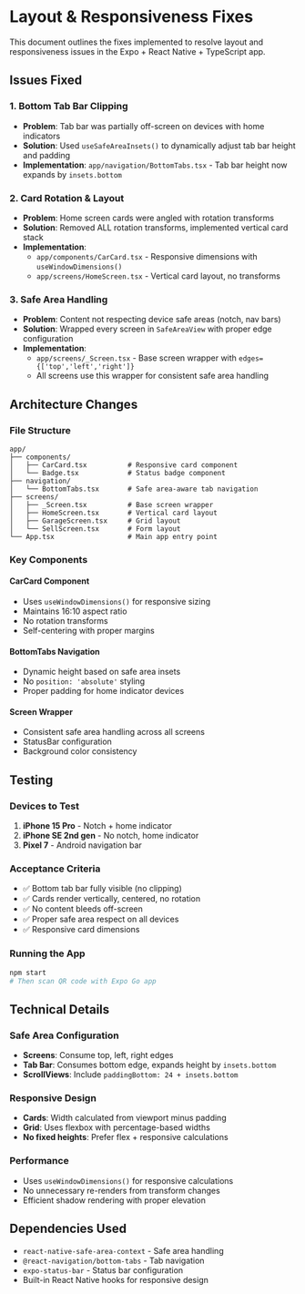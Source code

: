 # Layout & Responsiveness Fixes

This document outlines the fixes implemented to resolve layout and responsiveness issues in the Expo + React Native + TypeScript app.

## Issues Fixed

### 1. Bottom Tab Bar Clipping
- **Problem**: Tab bar was partially off-screen on devices with home indicators
- **Solution**: Used `useSafeAreaInsets()` to dynamically adjust tab bar height and padding
- **Implementation**: `app/navigation/BottomTabs.tsx` - Tab bar height now expands by `insets.bottom`

### 2. Card Rotation & Layout
- **Problem**: Home screen cards were angled with rotation transforms
- **Solution**: Removed ALL rotation transforms, implemented vertical card stack
- **Implementation**: 
  - `app/components/CarCard.tsx` - Responsive dimensions with `useWindowDimensions()`
  - `app/screens/HomeScreen.tsx` - Vertical card layout, no transforms

### 3. Safe Area Handling
- **Problem**: Content not respecting device safe areas (notch, nav bars)
- **Solution**: Wrapped every screen in `SafeAreaView` with proper edge configuration
- **Implementation**: 
  - `app/screens/_Screen.tsx` - Base screen wrapper with `edges={['top','left','right']}`
  - All screens use this wrapper for consistent safe area handling

## Architecture Changes

### File Structure
```
app/
├── components/
│   ├── CarCard.tsx          # Responsive card component
│   └── Badge.tsx            # Status badge component
├── navigation/
│   └── BottomTabs.tsx       # Safe area-aware tab navigation
├── screens/
│   ├── _Screen.tsx          # Base screen wrapper
│   ├── HomeScreen.tsx       # Vertical card layout
│   ├── GarageScreen.tsx     # Grid layout
│   └── SellScreen.tsx       # Form layout
└── App.tsx                  # Main app entry point
```

### Key Components

#### CarCard Component
- Uses `useWindowDimensions()` for responsive sizing
- Maintains 16:10 aspect ratio
- No rotation transforms
- Self-centering with proper margins

#### BottomTabs Navigation
- Dynamic height based on safe area insets
- No `position: 'absolute'` styling
- Proper padding for home indicator devices

#### Screen Wrapper
- Consistent safe area handling across all screens
- StatusBar configuration
- Background color consistency

## Testing

### Devices to Test
1. **iPhone 15 Pro** - Notch + home indicator
2. **iPhone SE 2nd gen** - No notch, home indicator
3. **Pixel 7** - Android navigation bar

### Acceptance Criteria
- ✅ Bottom tab bar fully visible (no clipping)
- ✅ Cards render vertically, centered, no rotation
- ✅ No content bleeds off-screen
- ✅ Proper safe area respect on all devices
- ✅ Responsive card dimensions

### Running the App
```bash
npm start
# Then scan QR code with Expo Go app
```

## Technical Details

### Safe Area Configuration
- **Screens**: Consume top, left, right edges
- **Tab Bar**: Consumes bottom edge, expands height by `insets.bottom`
- **ScrollViews**: Include `paddingBottom: 24 + insets.bottom`

### Responsive Design
- **Cards**: Width calculated from viewport minus padding
- **Grid**: Uses flexbox with percentage-based widths
- **No fixed heights**: Prefer flex + responsive calculations

### Performance
- Uses `useWindowDimensions()` for responsive calculations
- No unnecessary re-renders from transform changes
- Efficient shadow rendering with proper elevation

## Dependencies Used
- `react-native-safe-area-context` - Safe area handling
- `@react-navigation/bottom-tabs` - Tab navigation
- `expo-status-bar` - Status bar configuration
- Built-in React Native hooks for responsive design
